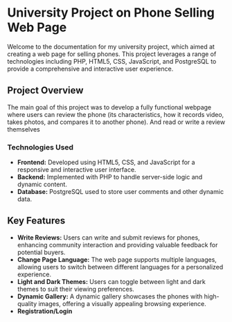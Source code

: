 <h1>University Project on Phone Selling Web Page</h1>
<p>Welcome to the documentation for my university project, which aimed at creating a web page for selling phones. This project leverages a range of technologies including PHP, HTML5, CSS, JavaScript, and PostgreSQL to provide a comprehensive and interactive user experience.</p>

<h2>Project Overview</h2>
<p>The main goal of this project was to develop a fully functional webpage where users can review the phone (its characteristics, how it records video, takes photos, and compares it to another phone). And read or write a review themselves</p>

<h3>Technologies Used</h3>
<ul>
        <li><strong>Frontend:</strong> Developed using HTML5, CSS, and JavaScript for a responsive and interactive user interface.</li>
        <li><strong>Backend:</strong> Implemented with PHP to handle server-side logic and dynamic content.</li>
        <li><strong>Database:</strong> PostgreSQL used to store user comments and other dynamic data.</li>
</ul>

<h2>Key Features</h2>
<ul>
        <li><strong>Write Reviews:</strong> Users can write and submit reviews for phones, enhancing community interaction and providing valuable feedback for potential buyers.</li>
        <li><strong>Change Page Language:</strong> The web page supports multiple languages, allowing users to switch between different languages for a personalized experience.</li>
        <li><strong>Light and Dark Themes:</strong> Users can toggle between light and dark themes to suit their viewing preferences.</li>
        <li><strong>Dynamic Gallery:</strong> A dynamic gallery showcases the phones with high-quality images, offering a visually appealing browsing experience.</li>
        <li><strong>Registration/Login</li>
</ul>
